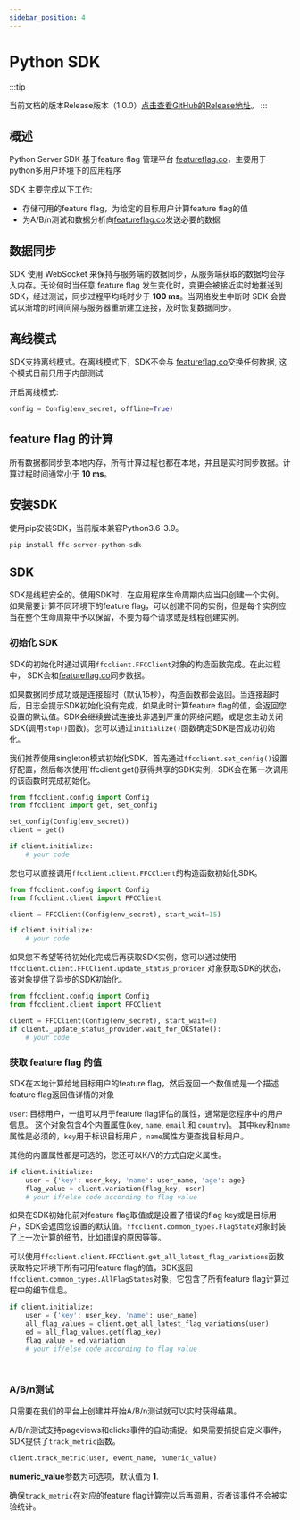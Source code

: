 ```yaml
---
sidebar_position: 4
---
```



# Python SDK

:::tip

当前文档的版本Release版本（1.0.0）[点击查看GitHub的Release地址](https://github.com/feature-flags-co/ffc-server-python-sdk/releases/tag/ffc-server-python-sdk-v1.0.0)。
:::


## 概述

Python Server SDK 基于feature flag 管理平台 [featureflag.co](https://featureflag.co/)，主要用于python多用户环境下的应用程序

SDK 主要完成以下工作:

- 存储可用的feature flag，为给定的目标用户计算feature flag的值
- 为A/B/n测试和数据分析向[featureflag.co](https://featureflag.co/)发送必要的数据

##  数据同步

SDK 使用 WebSocket 来保持与服务端的数据同步，从服务端获取的数据均会存入内存。无论何时当任意 feature flag 发生变化时，变更会被接近实时地推送到 SDK，经过测试，同步过程平均耗时少于 **100 ms**。当网络发生中断时 SDK 会尝试以渐增的时间间隔与服务器重新建立连接，及时恢复数据同步。

## 离线模式

SDK支持离线模式。在离线模式下，SDK不会与 [featureflag.co](https://featureflag.co/)交换任何数据, 这个模式目前只用于内部测试

开启离线模式:
```python
config = Config(env_secret, offline=True)
```

## feature flag 的计算

所有数据都同步到本地内存，所有计算过程也都在本地，并且是实时同步数据。计算过程时间通常小于 **10 ms**。

## 安装SDK
使用pip安装SDK，当前版本兼容Python3.6-3.9。
```
pip install ffc-server-python-sdk
```

## SDK
SDK是线程安全的。使用SDK时，在应用程序生命周期内应当只创建一个实例。如果需要计算不同环境下的feature flag，可以创建不同的实例，但是每个实例应当在整个生命周期中予以保留，不要为每个请求或是线程创建实例。



### 初始化 SDK
SDK的初始化时通过调用`ffcclient.FFCClient`对象的构造函数完成。在此过程中， SDK会和[featureflag.co](https://featureflag.co/)同步数据。

如果数据同步成功或是连接超时（默认15秒），构造函数都会返回。当连接超时后，日志会提示SDK初始化没有完成，如果此时计算feature flag的值，会返回您设置的默认值。SDK会继续尝试连接处非遇到严重的网络问题，或是您主动关闭SDK(调用`stop()`函数)。您可以通过`initialize()`函数确定SDK是否成功初始化。

我们推荐使用singleton模式初始化SDK，首先通过`ffcclient.set_config()`设置好配置，然后每次使用`ffcclient.get()获得共享的SDK实例，SDK会在第一次调用的该函数时完成初始化。
```python
from ffcclient.config import Config
from ffcclient import get, set_config 

set_config(Config(env_secret))
client = get()

if client.initialize:
    # your code

```
您也可以直接调用`ffcclient.client.FFCClient`的构造函数初始化SDK。
```python
from ffcclient.config import Config
from ffcclient.client import FFCClient

client = FFCClient(Config(env_secret), start_wait=15)

if client.initialize:
    # your code

```
如果您不希望等待初始化完成后再获取SDK实例，您可以通过使用`ffcclient.client.FFCClient.update_status_provider` 对象获取SDK的状态，该对象提供了异步的SDK初始化。

``` python
from ffcclient.config import Config
from ffcclient.client import FFCClient

client = FFCClient(Config(env_secret), start_wait=0)
if client._update_status_provider.wait_for_OKState():
    # your code

```


### 获取 feature flag 的值
SDK在本地计算给地目标用户的feature flag，然后返回一个数值或是一个描述feature flag返回值详情的对象

`User`: 目标用户，一组可以用于feature flag评估的属性，通常是您程序中的用户信息。
这个对象包含4个内置属性(`key`, `name`, `email` 和 `country`)。 其中`key`和`name`属性是必须的，`key`用于标识目标用户，`name`属性方便查找目标用户。

其他的内置属性都是可选的，您还可以K/V的方式自定义属性。

```python
if client.initialize:
    user = {'key': user_key, 'name': user_name, 'age': age}
    flag_value = client.variation(flag_key, user)
    # your if/else code according to flag value

```
如果在SDK初始化前对feature flag取值或是设置了错误的flag key或是目标用户，SDK会返回您设置的默认值。`ffcclient.common_types.FlagState`对象封装了上一次计算的细节，比如错误的原因等等。

可以使用`ffcclient.client.FFCClient.get_all_latest_flag_variations`函数获取特定环境下所有可用feature flag的值，SDK返回 `ffcclient.common_types.AllFlagStates`对象，它包含了所有feature flag计算过程中的细节信息。
```python
if client.initialize:
    user = {'key': user_key, 'name': user_name}
    all_flag_values = client.get_all_latest_flag_variations(user)
    ed = all_flag_values.get(flag_key)
    flag_value = ed.variation
    # your if/else code according to flag value

    
```

### A/B/n测试
只需要在我们的平台上创建并开始A/B/n测试就可以实时获得结果。

A/B/n测试支持pageviews和clicks事件的自动捕捉。如果需要捕捉自定义事件，SDK提供了`track_metric`函数。
```python
client.track_metric(user, event_name, numeric_value)
```
**numeric_value**参数为可选项，默认值为 **1**.

确保`track_metric`在对应的feature flag计算完以后再调用，否者该事件不会被实验统计。